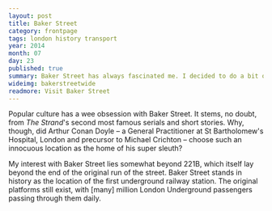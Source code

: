 ```yaml
---
layout: post
title: Baker Street
category: frontpage
tags: london history transport
year: 2014
month: 07
day: 23
published: true
summary: Baker Street has always fascinated me. I decided to do a bit of sleuthing.
wideimg: bakerstreetwide
readmore: Visit Baker Street
---
```

Popular culture has a wee obsession with Baker Street. It stems, no doubt, from *The Strand*&apos;s
second most famous serials and short stories. Why, though, did Arthur Conan Doyle &ndash; a General
Practitioner at St Bartholomew&apos;s Hospital, London and precursor to Michael Crichton &ndash; choose
such an innocuous location as the home of his super sleuth?

My interest with Baker Street lies somewhat beyond 221B, which itself lay beyond the end of the original run of the street.
Baker Street stands in history as the location of the first underground railway station.
The original platforms still exist, with [many] million London Underground passengers passing through them daily.

